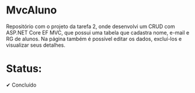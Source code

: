 # MvcAluno
Repositório com o projeto da tarefa 2, onde desenvolvi um CRUD com ASP.NET Core EF MVC, que possui uma tabela que cadastra nome, e-mail e RG de alunos. Na página também é possível editar os dados, excluí-los e visualizar seus detalhes.

# Status: 
✔ Concluído
